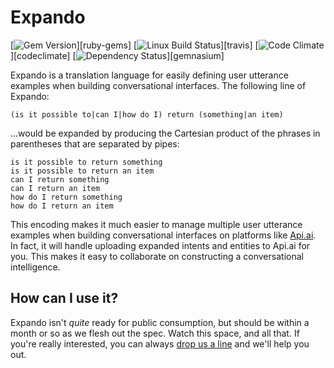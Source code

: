 # Expando

[![Gem Version](https://img.shields.io/gem/v/expando.svg)][ruby-gems]
[![Linux Build Status](https://img.shields.io/travis/expando-lang/expando/master.svg?label=Linux%20build)][travis]
[![Code Climate](https://img.shields.io/codeclimate/github/expando-lang/expando.svg)][codeclimate]
[![Dependency Status](https://img.shields.io/gemnasium/jekyll/jekyll.svg)][gemnasium]


Expando is a translation language for easily defining user utterance examples when building conversational interfaces. The following line of Expando:

```text
(is it possible to|can I|how do I) return (something|an item)
```

...would be expanded by producing the Cartesian product of the phrases in parentheses that are separated by pipes:

```text
is it possible to return something
is it possible to return an item
can I return something
can I return an item
how do I return something
how do I return an item
```

This encoding makes it much easier to manage multiple user utterance examples when building conversational interfaces on platforms like [Api.ai](http://api.ai). In fact, it will handle uploading expanded intents and entities to Api.ai for you. This makes it easy to collaborate on constructing a conversational intelligence.

## How can I use it?

Expando isn't *quite* ready for public consumption, but should be within a month or so as we flesh out the spec. Watch this space, and all that. If you're really interested, you can always [drop us a line](http://voxable.io/hire-us) and we'll help you out.


